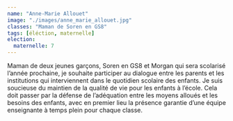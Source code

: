 ```yaml
---
name: "Anne-Marie Allouet"
image: "./images/anne_marie_allouet.jpg"
classes: "Maman de Soren en GS8"
tags: [éléction, maternelle]
election:
  maternelle: 7
---
```


Maman de deux jeunes garçons, Soren en GS8 et Morgan qui sera scolarisé l’année prochaine, je souhaite participer au dialogue entre les parents et les institutions qui interviennent dans le quotidien scolaire des enfants. Je suis soucieuse du maintien de la qualité de vie pour les enfants à l’école. Cela doit passer par la défense de l’adéquation entre les moyens alloués et les besoins des enfants, avec en premier lieu la présence garantie d’une équipe enseignante à temps plein pour chaque classe.
